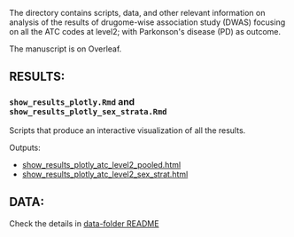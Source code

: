 The directory contains scripts, data, and other relevant information on analysis
of the results of drugome-wise association study (DWAS) focusing on all the
ATC codes at level2; with Parkonson's disease (PD) as outcome.

The manuscript is on Overleaf.

## RESULTS:

### `show_results_plotly.Rmd` and `show_results_plotly_sex_strata.Rmd`

Scripts that produce an interactive visualization of all the results.

Outputs:

- [show_results_plotly_atc_level2_pooled.html](show_results_plotly_atc_level2_pooled.html)
- [show_results_plotly_atc_level2_sex_strat.html](show_results_plotly_atc_level2_sex_strat.html)

## DATA:

Check the details in [data-folder README](DATA/00_README.md)
